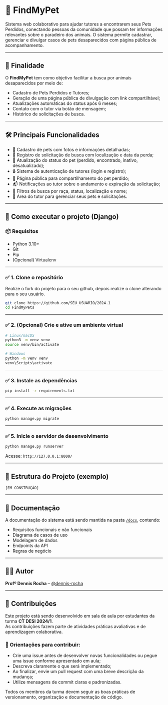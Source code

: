 # 🐾 FindMyPet

Sistema web colaborativo para ajudar tutores a encontrarem seus Pets Perdidos, conectando pessoas da comunidade que possam ter informações relevantes sobre o paradeiro dos animais. O sistema permite cadastrar, gerenciar e divulgar casos de pets desaparecidos com página pública de acompanhamento.

---

## 🎯 Finalidade

O **FindMyPet** tem como objetivo facilitar a busca por animais desaparecidos por meio de:

- Cadastro de Pets Perdidos e Tutores;
- Geração de uma página pública de divulgação com link compartilhável;
- Atualizações automáticas do status após 6 meses;
- Contato com o tutor via botão de mensagem;
- Histórico de solicitações de busca.

---

## 🛠️ Principais Funcionalidades

- 🐶 Cadastro de pets com fotos e informações detalhadas;
- 📍 Registro de solicitação de busca com localização e data da perda;
- 🔄 Atualização do status do pet (perdido, encontrado, inativo, desatualizado);
- 🔒 Sistema de autenticação de tutores (login e registro);
- 📄 Página pública para compartilhamento do pet perdido;
- 📬 Notificações ao tutor sobre o andamento e expiração da solicitação;
- 🔎 Filtros de busca por raça, status, localização e nome;
- 👤 Área do tutor para gerenciar seus pets e solicitações.

---

## 🚀 Como executar o projeto (Django)

### 📦 Requisitos

- Python 3.10+
- Git
- Pip
- (Opcional) Virtualenv

---

### ✅ 1. Clone o repositório

Realize o fork do projeto para o seu github, depois realize o clone alterando para o seu usuário.

```bash
git clone https://github.com/SEU_USUARIO/2024.1
cd FindMyPets
```

---

### ✅ 2. (Opcional) Crie e ative um ambiente virtual

```bash
# Linux/macOS
python3 -m venv venv
source venv/bin/activate

# Windows
python -m venv venv
venv\Scripts\activate
```

---

### ✅ 3. Instale as dependências

```bash
pip install -r requirements.txt
```

---

### ✅ 4. Execute as migrações

```bash
python manage.py migrate
```

---

### ✅ 5. Inicie o servidor de desenvolvimento

```bash
python manage.py runserver
```

Acesse: `http://127.0.0.1:8000/`

---

## 📂 Estrutura do Projeto (exemplo)

```
[EM CONSTRUÇÃO]
```

---

## 📄 Documentação

A documentação do sistema está sendo mantida na pasta [`/docs`](./docs), contendo:

* Requisitos funcionais e não funcionais
* Diagrama de casos de uso
* Modelagem de dados
* Endpoints da API
* Regras de negócio

---

## 🧑‍💻 Autor

**Profº Dennis Rocha** – [@dennis-rocha](https://github.com/dennis-rocha)

---

## 🤝 Contribuições

Este projeto está sendo desenvolvido em sala de aula por estudantes da turma **CT DESI 2024/1**.  
As contribuições fazem parte de atividades práticas avaliativas e de aprendizagem colaborativa.

### 📌 Orientações para contribuir:

- Crie uma issue antes de desenvolver novas funcionalidades ou pegue uma issue conforme apresentado em aula;
- Descreva claramente o que será implementado;
- Ao finalizar, envie um pull request com uma breve descrição da mudança;
- Utilize mensagens de commit claras e padronizadas.

Todos os membros da turma devem seguir as boas práticas de versionamento, organização e documentação de código.
